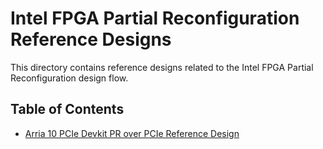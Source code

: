 # Intel FPGA Partial Reconfiguration Reference Designs

This directory contains reference designs related to the Intel FPGA Partial Reconfiguration design flow.

## Table of Contents

- [Arria 10 PCIe Devkit PR over PCIe Reference Design](a10_pcie_devkit_cvp/)
